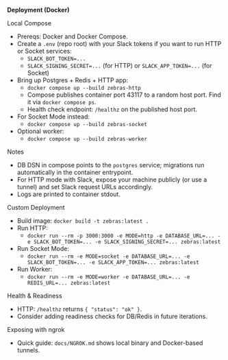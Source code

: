 **Deployment (Docker)**

Local Compose
- Prereqs: Docker and Docker Compose.
- Create a `.env` (repo root) with your Slack tokens if you want to run HTTP or Socket services:
  - `SLACK_BOT_TOKEN=...`
  - `SLACK_SIGNING_SECRET=...` (for HTTP) or `SLACK_APP_TOKEN=...` (for Socket)
- Bring up Postgres + Redis + HTTP app:
  - `docker compose up --build zebras-http`
  - Compose publishes container port 43117 to a random host port. Find it via `docker compose ps`.
  - Health check endpoint: `/healthz` on the published host port.
- For Socket Mode instead:
  - `docker compose up --build zebras-socket`
- Optional worker:
  - `docker compose up --build zebras-worker`

Notes
- DB DSN in compose points to the `postgres` service; migrations run automatically in the container entrypoint.
- For HTTP mode with Slack, expose your machine publicly (or use a tunnel) and set Slack request URLs accordingly.
- Logs are printed to container stdout.
  

Custom Deployment
- Build image: `docker build -t zebras:latest .`
- Run HTTP:
  - `docker run --rm -p 3000:3000 -e MODE=http -e DATABASE_URL=... -e SLACK_BOT_TOKEN=... -e SLACK_SIGNING_SECRET=... zebras:latest`
- Run Socket Mode:
  - `docker run --rm -e MODE=socket -e DATABASE_URL=... -e SLACK_BOT_TOKEN=... -e SLACK_APP_TOKEN=... zebras:latest`
- Run Worker:
  - `docker run --rm -e MODE=worker -e DATABASE_URL=... -e REDIS_URL=... zebras:latest`

Health & Readiness
- HTTP: `/healthz` returns `{ "status": "ok" }`.
- Consider adding readiness checks for DB/Redis in future iterations.

Exposing with ngrok
- Quick guide: `docs/NGROK.md` shows local binary and Docker-based tunnels.
